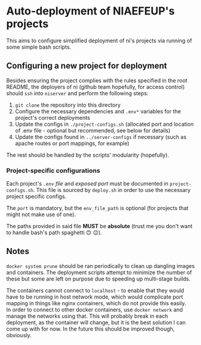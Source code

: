 # Auto-deployment of NIAEFEUP's projects

This aims to configure simplified deployment of ni's projects via running of some simple bash scripts.

## Configuring a new project for deployment

Besides ensuring the project complies with the rules specified in the root README, the deployers of ni (github team hopefully, for access control) should `ssh` into `niserver` and perform the following steps:

1. `git clone` the repository into this directory
1. Configure the necessary dependencies and `.env*` variables for the project's correct deployments
1. Update the configs in `./project-configs.sh` (allocated port and location of .env file - optional but recommended, see below for details)
1. Update the configs found in `../server-configs` if necessary (such as apache routes or port mappings, for example)

The rest should be handled by the scripts' modularity (hopefully).

### Project-specific configurations

Each project's _`.env` file_ and _exposed port_ must be documented in `project-configs.sh`. This file is sourced by `deploy.sh` in order to use the necessary project specific configs.

The `port` is mandatory, but the `env_file_path` is optional (for projects that might not make use of one).

The paths provided in said file **MUST** be **absolute** (trust me you don't want to handle bash's path spaghetti :upside_down_face: :wink:).

## Notes

`docker system prune` should be ran periodically to clean up dangling images and containers. The deployment scripts attempt to minimize the number of these but some are left on purpose due to speeding up multi-stage builds.

The containers cannot connect to `localhost` - to enable that they would have to be running in host network mode, which would complicate port mapping in things like nginx containers, which do not provide this easily.  
In order to connect to other docker containers, use `docker network` and manage the networks using that. This will probably break in each deployment, as the container will change, but it is the best solution I can come up with for now. In the future this should be improved though, obviously.
